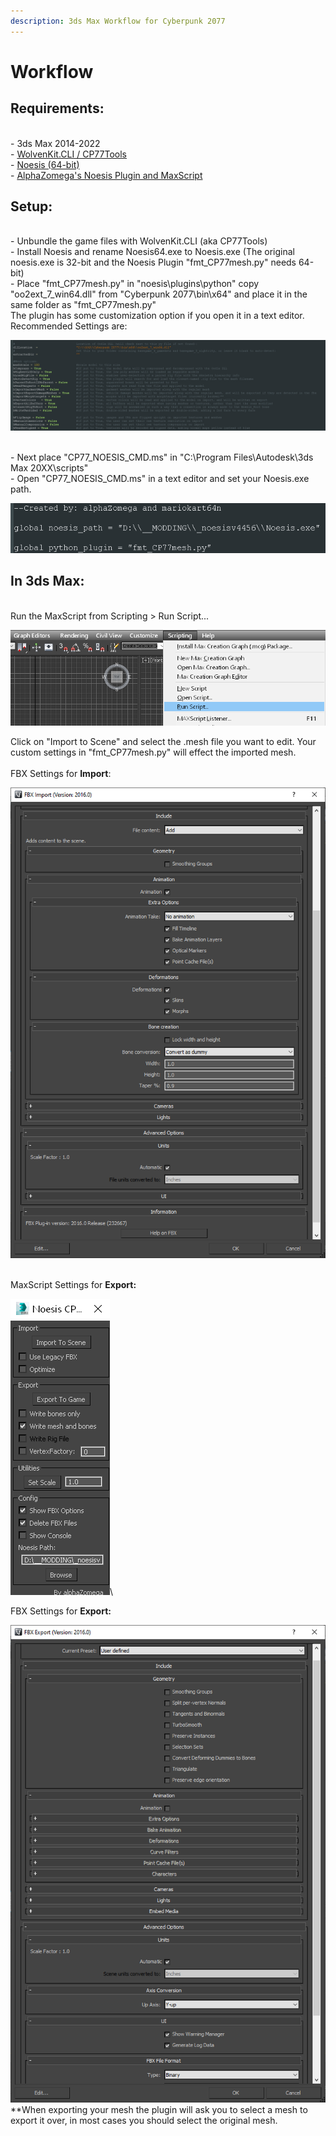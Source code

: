 ```yaml
---
description: 3ds Max Workflow for Cyberpunk 2077
---
```


# Workflow



## **Requirements:**&#x20;

\
\- 3ds Max 2014-2022 \
\- [WolvenKit.CLI / CP77Tools](https://github.com/WolvenKit/WolvenKit/releases) \
\- [Noesis (64-bit)](https://richwhitehouse.com/index.php?content=inc\_projects.php) \
\- [AlphaZomega's Noesis Plugin and MaxScript](https://www.mediafire.com/file/uhc9d68mvj7oqj6/fmt\_CP77mesh\_1.6.zip/file)

## **Setup:**&#x20;

\
\- Unbundle the game files with WolvenKit.CLI (aka CP77Tools)\
\- Install Noesis and rename Noesis64.exe to Noesis.exe (The original noesis.exe is 32-bit and the Noesis Plugin "fmt\_CP77mesh.py" needs 64-bit)\
\- Place "fmt\_CP77mesh.py" in "noesis\plugins\python" copy "oo2ext\_7\_win64.dll" from "Cyberpunk 2077\bin\x64" and place it in the same folder as "fmt\_CP77mesh.py"\
The plugin has some customization option if you open it in a text editor. \
Recommended Settings are:

![](<../.gitbook/assets/image (6).png>)

\
\- Next place "CP77\_NOESIS\_CMD.ms" in "C:\Program Files\Autodesk\3ds Max 20XX\scripts"\
\- Open "CP77\_NOESIS\_CMD.ms" in a text editor and set your Noesis.exe path.&#x20;

![](<../.gitbook/assets/image (3).png>)

## **In 3ds Max:**

\
Run the MaxScript from Scripting > Run Script...&#x20;

![](<../.gitbook/assets/image (5).png>)

Click on "Import to Scene" and select the .mesh file you want to edit. Your custom settings in "fmt\_CP77mesh.py" will effect the imported mesh. \
\
FBX Settings for **Import**:

![](../.gitbook/assets/image.png)

\
MaxScript Settings for **Export:**

![](<../.gitbook/assets/image (1).png>)\


FBX Settings for **Export:**

![](<../.gitbook/assets/image (4).png>)\
**When exporting your mesh the plugin will ask you to select a mesh to export it over, in most cases you should select the original mesh.
